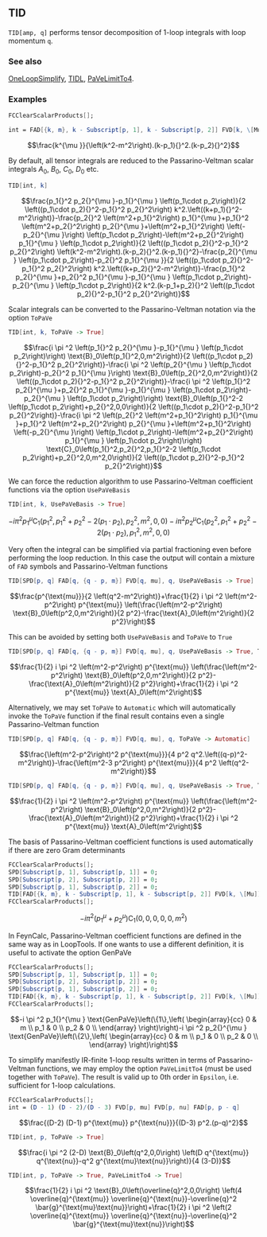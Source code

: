 ## TID

`TID[amp, q]` performs  tensor decomposition of 1-loop integrals with loop momentum `q`.

### See also

[OneLoopSimplify](OneLoopSimplify), [TIDL](TIDL), [PaVeLimitTo4](PaVeLimitTo4).

### Examples

```mathematica
FCClearScalarProducts[];
```

```mathematica
int = FAD[{k, m}, k - Subscript[p, 1], k - Subscript[p, 2]] FVD[k, \[Mu]] // FCI
```

$$\frac{k^{\mu }}{\left(k^2-m^2\right).(k-p_1){}^2.(k-p_2){}^2}$$

By default, all tensor integrals are reduced to the Passarino-Veltman scalar integrals $A_0$, $B_0$, $C_0$, $D_0$ etc.

```mathematica
TID[int, k]
```

$$\frac{p_1{}^2 p_2{}^{\mu }-p_1{}^{\mu } \left(p_1\cdot p_2\right)}{2 \left((p_1\cdot p_2){}^2-p_1{}^2 p_2{}^2\right) k^2.\left((k+p_1){}^2-m^2\right)}-\frac{p_2{}^2 \left(m^2+p_1{}^2\right) p_1{}^{\mu }+p_1{}^2 \left(m^2+p_2{}^2\right) p_2{}^{\mu }+\left(m^2+p_1{}^2\right) \left(-p_2{}^{\mu }\right) \left(p_1\cdot p_2\right)-\left(m^2+p_2{}^2\right) p_1{}^{\mu } \left(p_1\cdot p_2\right)}{2 \left((p_1\cdot p_2){}^2-p_1{}^2 p_2{}^2\right) \left(k^2-m^2\right).(k-p_2){}^2.(k-p_1){}^2}-\frac{p_2{}^{\mu } \left(p_1\cdot p_2\right)-p_2{}^2 p_1{}^{\mu }}{2 \left((p_1\cdot p_2){}^2-p_1{}^2 p_2{}^2\right) k^2.\left((k+p_2){}^2-m^2\right)}-\frac{p_1{}^2 p_2{}^{\mu }+p_2{}^2 p_1{}^{\mu }-p_1{}^{\mu } \left(p_1\cdot p_2\right)-p_2{}^{\mu } \left(p_1\cdot p_2\right)}{2 k^2.(k-p_1+p_2){}^2 \left((p_1\cdot p_2){}^2-p_1{}^2 p_2{}^2\right)}$$

Scalar integrals can be converted to the Passarino-Veltman notation via the option `ToPaVe`

```mathematica
TID[int, k, ToPaVe -> True]
```

$$\frac{i \pi ^2 \left(p_1{}^2 p_2{}^{\mu }-p_1{}^{\mu } \left(p_1\cdot p_2\right)\right) \text{B}_0\left(p_1{}^2,0,m^2\right)}{2 \left((p_1\cdot p_2){}^2-p_1{}^2 p_2{}^2\right)}-\frac{i \pi ^2 \left(p_2{}^{\mu } \left(p_1\cdot p_2\right)-p_2{}^2 p_1{}^{\mu }\right) \text{B}_0\left(p_2{}^2,0,m^2\right)}{2 \left((p_1\cdot p_2){}^2-p_1{}^2 p_2{}^2\right)}-\frac{i \pi ^2 \left(p_1{}^2 p_2{}^{\mu }+p_2{}^2 p_1{}^{\mu }-p_1{}^{\mu } \left(p_1\cdot p_2\right)-p_2{}^{\mu } \left(p_1\cdot p_2\right)\right) \text{B}_0\left(p_1{}^2-2 \left(p_1\cdot p_2\right)+p_2{}^2,0,0\right)}{2 \left((p_1\cdot p_2){}^2-p_1{}^2 p_2{}^2\right)}-\frac{i \pi ^2 \left(p_2{}^2 \left(m^2+p_1{}^2\right) p_1{}^{\mu }+p_1{}^2 \left(m^2+p_2{}^2\right) p_2{}^{\mu }+\left(m^2+p_1{}^2\right) \left(-p_2{}^{\mu }\right) \left(p_1\cdot p_2\right)-\left(m^2+p_2{}^2\right) p_1{}^{\mu } \left(p_1\cdot p_2\right)\right) \text{C}_0\left(p_1{}^2,p_2{}^2,p_1{}^2-2 \left(p_1\cdot p_2\right)+p_2{}^2,0,m^2,0\right)}{2 \left((p_1\cdot p_2){}^2-p_1{}^2 p_2{}^2\right)}$$

We can force the reduction algorithm to use Passarino-Veltman coefficient functions via the option `UsePaVeBasis`

```mathematica
TID[int, k, UsePaVeBasis -> True]
```

$$-i \pi ^2 p_1{}^{\mu } \text{C}_1\left(p_1{}^2,p_1{}^2+p_2{}^2-2 \left(p_1\cdot p_2\right),p_2{}^2,m^2,0,0\right)-i \pi ^2 p_2{}^{\mu } \text{C}_1\left(p_2{}^2,p_1{}^2+p_2{}^2-2 \left(p_1\cdot p_2\right),p_1{}^2,m^2,0,0\right)$$

Very often the integral can be simplified via partial fractioning even before performing the loop reduction. In this case the output will contain a mixture of `FAD` symbols and Passarino-Veltman functions

```mathematica
TID[SPD[p, q] FAD[q, {q - p, m}] FVD[q, mu], q, UsePaVeBasis -> True]
```

$$\frac{p^{\text{mu}}}{2 \left(q^2-m^2\right)}+\frac{1}{2} i \pi ^2 \left(m^2-p^2\right) p^{\text{mu}} \left(\frac{\left(m^2-p^2\right) \text{B}_0\left(p^2,0,m^2\right)}{2 p^2}-\frac{\text{A}_0\left(m^2\right)}{2 p^2}\right)$$

This can be avoided by setting both `UsePaVeBasis` and `ToPaVe` to `True`

```mathematica
TID[SPD[p, q] FAD[q, {q - p, m}] FVD[q, mu], q, UsePaVeBasis -> True, ToPaVe -> True]
```

$$\frac{1}{2} i \pi ^2 \left(m^2-p^2\right) p^{\text{mu}} \left(\frac{\left(m^2-p^2\right) \text{B}_0\left(p^2,0,m^2\right)}{2 p^2}-\frac{\text{A}_0\left(m^2\right)}{2 p^2}\right)+\frac{1}{2} i \pi ^2 p^{\text{mu}} \text{A}_0\left(m^2\right)$$

Alternatively, we may set `ToPaVe` to `Automatic` which will automatically invoke the `ToPaVe` function
if the final result contains even a single Passarino-Veltman function

```mathematica
TID[SPD[p, q] FAD[q, {q - p, m}] FVD[q, mu], q, ToPaVe -> Automatic]
```

$$\frac{\left(m^2-p^2\right)^2 p^{\text{mu}}}{4 p^2 q^2.\left((q-p)^2-m^2\right)}-\frac{\left(m^2-3 p^2\right) p^{\text{mu}}}{4 p^2 \left(q^2-m^2\right)}$$

```mathematica
TID[SPD[p, q] FAD[q, {q - p, m}] FVD[q, mu], q, UsePaVeBasis -> True, ToPaVe -> Automatic]
```

$$\frac{1}{2} i \pi ^2 \left(m^2-p^2\right) p^{\text{mu}} \left(\frac{\left(m^2-p^2\right) \text{B}_0\left(p^2,0,m^2\right)}{2 p^2}-\frac{\text{A}_0\left(m^2\right)}{2 p^2}\right)+\frac{1}{2} i \pi ^2 p^{\text{mu}} \text{A}_0\left(m^2\right)$$

The basis of Passarino-Veltman coefficient functions is used automatically if there are zero Gram determinants

```mathematica
FCClearScalarProducts[];
SPD[Subscript[p, 1], Subscript[p, 1]] = 0;
SPD[Subscript[p, 2], Subscript[p, 2]] = 0;
SPD[Subscript[p, 1], Subscript[p, 2]] = 0;
TID[FAD[{k, m}, k - Subscript[p, 1], k - Subscript[p, 2]] FVD[k, \[Mu]] // FCI, k]
FCClearScalarProducts[];
```

$$-i \pi ^2 \left(p_1{}^{\mu }+p_2{}^{\mu }\right) \text{C}_1\left(0,0,0,0,0,m^2\right)$$

In FeynCalc, Passarino-Veltman coefficient functions are defined in the same way as in LoopTools. If one wants to use a different definition, it is useful to activate the option GenPaVe

```mathematica
FCClearScalarProducts[];
SPD[Subscript[p, 1], Subscript[p, 1]] = 0;
SPD[Subscript[p, 2], Subscript[p, 2]] = 0;
SPD[Subscript[p, 1], Subscript[p, 2]] = 0;
TID[FAD[{k, m}, k - Subscript[p, 1], k - Subscript[p, 2]] FVD[k, \[Mu]] // FCI, k, GenPaVe -> True]
FCClearScalarProducts[];
```

$$-i \pi ^2 p_1{}^{\mu } \text{GenPaVe}\left(\{1\},\left(
\begin{array}{cc}
 0 & m \\
 p_1 & 0 \\
 p_2 & 0 \\
\end{array}
\right)\right)-i \pi ^2 p_2{}^{\mu } \text{GenPaVe}\left(\{2\},\left(
\begin{array}{cc}
 0 & m \\
 p_1 & 0 \\
 p_2 & 0 \\
\end{array}
\right)\right)$$

To simplify manifestly IR-finite 1-loop results written in terms of Passarino-Veltman functions, we may employ the option `PaVeLimitTo4` (must be used together with `ToPaVe`). The result is valid up to 0th order in `Epsilon`, i.e. sufficient for 1-loop calculations.

```mathematica
FCClearScalarProducts[];
int = (D - 1) (D - 2)/(D - 3) FVD[p, mu] FVD[p, nu] FAD[p, p - q]
```

$$\frac{(D-2) (D-1) p^{\text{mu}} p^{\text{nu}}}{(D-3) p^2.(p-q)^2}$$

```mathematica
TID[int, p, ToPaVe -> True]
```

$$\frac{i \pi ^2 (2-D) \text{B}_0\left(q^2,0,0\right) \left(D q^{\text{mu}} q^{\text{nu}}-q^2 g^{\text{mu}\text{nu}}\right)}{4 (3-D)}$$

```mathematica
TID[int, p, ToPaVe -> True, PaVeLimitTo4 -> True]
```

$$\frac{1}{2} i \pi ^2 \text{B}_0\left(\overline{q}^2,0,0\right) \left(4 \overline{q}^{\text{mu}} \overline{q}^{\text{nu}}-\overline{q}^2 \bar{g}^{\text{mu}\text{nu}}\right)+\frac{1}{2} i \pi ^2 \left(2 \overline{q}^{\text{mu}} \overline{q}^{\text{nu}}-\overline{q}^2 \bar{g}^{\text{mu}\text{nu}}\right)$$